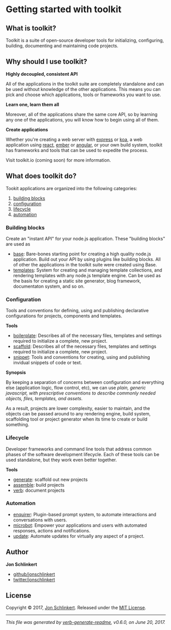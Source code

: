 # Getting started with toolkit

## What is toolkit?

Toolkit is a suite of open-source developer tools for initializing, configuring, building, documenting and maintaining code projects.

## Why should I use toolkit?

**Highly decoupled, consistent API**

All of the applications in the toolkit suite are completely standalone and can be used without knowledge of the other applications. This means you can pick and choose which applications, tools or frameworks you want to use.

**Learn one, learn them all**

Moreover, all of the applications share the same core API, so by learning any one of the applications, you will know how to begin using all of them.

**Create applications**

Whether you're creating a web server with [express](http://expressjs.com/) or [koa](https://github.com/koajs/koa), a web application using [react](https://facebook.github.io/react/), [ember](https://github.com/emberjs/ember) or [angular](http://angularjs.org), or your own build system, toolkit has frameworks and tools that can be used to expedite the process.

Visit toolkit.io (coming soon) for more information.

## What does toolkit do?

Tookit applications are organized into the following categories:

1. [building blocks](#building-blocks)
2. [configuration](#configuration)
3. [lifecycle](#lifecycle)
4. [automation](#automation)

### Building blocks

Create an "instant API" for your node.js application. These "building blocks" are used as

* [base](https://github.com/node-base/base): Bare-bones starting point for creating a high quality node.js application. Build out your API by using plugins like building blocks. All of other the applications in the toolkit suite were created using Base.
* [templates](https://github.com/jonschlinkert/templates): System for creating and managing template collections, and rendering templates with any node.js template engine. Can be used as the basis for creating a static site generator, blog framework, documentaton system, and so on.

### Configuration

Tools and conventions for defining, using and publishing declarative configurations for projects, components and templates.

**Tools**

* [boilerplate](https://github.com/jonschlinkert/boilerplate): Describes all of the necessary files, templates and settings required to initialize a complete, new project.
* [scaffold](https://github.com/jonschlinkert/scaffold): Describes all of the necessary files, templates and settings required to initialize a complete, new project.
* [snippet](https://github.com/jonschlinkert/snippet): Tools and conventions for creating, using and publishing invidual snippets of code or text.

**Synopsis**

By keeping a separation of concerns between configuration and everything else (application logic, flow control, etc), we can use _plain, generic javascript, with prescriptive conventions to describe commonly needed objects, files, templates, and assets_.

As a result, projects are lower complexity, easier to maintain, and the objects can be passed around to any rendering engine, build system, scaffolding tool or project generator when its time to create or build something.

### Lifecycle

Developer frameworks and command line tools that address common phases of the software development lifecycle. Each of these tools can be used standalone, but they work even better together.

**Tools**

* [generate](https://github.com/generate/generate): scaffold out new projects
* [assemble](https://github.com/assemble/assemble): build projects
* [verb](https://github.com/verbose/verb): document projects

### Automation

* [enquirer](http://enquirer.io): Plugin-based prompt system, to automate interactions and conversations with users.
* [microbot](https://github.com/microbot/microbot): Empower your applications and users with automated responses, actions and notifications.
* [update](https://github.com/update/update): Automate updates for virtually any aspect of a project.

## Author

**Jon Schlinkert**

* [github/jonschlinkert](https://github.com/jonschlinkert)
* [twitter/jonschlinkert](https://twitter.com/jonschlinkert)

## License

Copyright © 2017, [Jon Schlinkert](https://github.com/jonschlinkert).
Released under the [MIT License](LICENSE).

***

_This file was generated by [verb-generate-readme](https://github.com/verbose/verb-generate-readme), v0.6.0, on June 20, 2017._